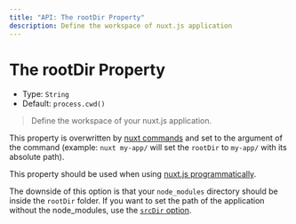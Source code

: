 ```yaml
---
title: "API: The rootDir Property"
description: Define the workspace of nuxt.js application
---
```


# The rootDir Property

- Type: `String`
- Default: `process.cwd()`

> Define the workspace of your nuxt.js application.

This property is overwritten by [nuxt commands](/guide/commands) and set to the argument of the command (example: `nuxt my-app/` will set the `rootDir` to `my-app/` with its absolute path).

This property should be used when using [nuxt.js programmatically](/api/nuxt).

<div class="Alert Alert--blue">

The downside of this option is that your `node_modules` directory should be inside the `rootDir` folder. If you want to set the path of the application without the node_modules, use the [`srcDir` option](/api/configuration-srcdir).

</div>
